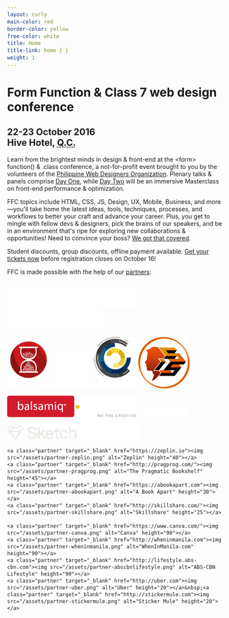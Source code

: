 ```yaml
---
layout: curly
main-color: red
border-color: yellow
free-color:	white
title: Home
title-link: home { }
weight: 1
---
```


# Form Function & Class&nbsp;7 web&nbsp;design conference

## 22-23 October 2016 <br> Hive Hotel, <abbr title="Quezon City">Q.C.</abbr>

Learn from the brightest minds in design & front-end at the \<form\> function() & .class conference, a not-for-profit event brought to you by the volunteers of the <a href="http://pwdo.org">Philippine Web Designers Organization</a>. Plenary talks & panels comprise <a href="/speakers/">Day One</a>, while <a href="/masterclass/">Day Two</a> will be an immersive Masterclass on front-end performance & optimization.

FFC topics include HTML, CSS, JS, Design, UX, Mobile, Business, and more—you'll take home the latest ideas, tools, techniques, processes, and workflows to better your craft and advance your career. Plus, you get to mingle with fellow devs & designers, pick the brains of our speakers, and be in an environment that's ripe for exploring new collaborations & opportunities! Need to convince your boss? <a href="/convince/">We got that covered</a>.

Student discounts, group discounts, offline payment available. <a target="_blank" href="https://www.eventbrite.com/e/form-function-class-7-conference-tickets-24640606718#tickets">Get your tickets now</a> before registration closes on October 16!

<p id="sponsors">FFC is made possible with the help of our <a target="_blank" href="sponsor.pdf">partners</a>:</p>

<p class="sponsor-row">
    <a class="partner" target="_blank" href="https://www.pangalan.com"><img src="/assets/partner-pangalan.png" alt="Pangalan.com" height="60"></a>
    <a class="partner" target="_blank" href="https://www.z.com"><img src="/assets/partner-z.png" alt="Z.com" height="50"></a>
</p>

<p class="sponsor-row">
    <a class="partner" target="_blank" href="https://www.facebook.com/ustcodec/"><img src="/assets/partner-ustcodec.png" alt="UST Coders Development Circle" height="120"></a>
    <a class="partner" target="_blank" href="https://www.facebook.com/TomasinoWeb/"><img src="/assets/partner-usttomasinoweb.png" alt="UST TomasinoWeb" height="100"></a>
    <a class="partner" target="_blank" href="http://dlsu-lscs.org/"><img src="/assets/partner-lscs.png" alt="DLSU La Salle Computer Society" height="120"></a>
    <a class="partner" target="_blank" href="https://www.facebook.com/USTInformationSystemsSociety/"><img src="/assets/partner-ustiss.png" alt="UST Information Systems Society" height="120"></a>
</p>
<p class="sponsor-row">
    <a class="partner" target="_blank" href="https://balsamiq.com/"><img src="/assets/partner-balsamiq.png" alt="Balsamiq" height="50"></a>
    <a class="partner" target="_blank" href="https://web.design/"><img src="/assets/partner-dotdesign.png" alt=".design" height="50"></a> 
    <a class="partner" target="_blank" href="http://www.axure.com/"><img src="/assets/partner-axure.png" alt="Axure" height="25"></a> 
    <a class="partner" target="_blank" href="https://sketchapp.com/"><img src="/assets/partner-sketch.png" alt="Sketch" height="35"></a> 
    <a class="partner" target="_blank" href="https://teradoor.com/"><img src="/assets/partner-teradoor.png" alt="Teradoor" height="50"></a>     
    
    <a class="partner" target="_blank" href="https://zeplin.io"><img src="/assets/partner-zeplin.png" alt="Zeplin" height="40"></a> 
    <a class="partner" target="_blank" href="http://pragprog.com/"><img src="/assets/partner-pragprog.png" alt="The Pragmatic Bookshelf" height="45"></a> 
    <a class="partner" target="_blank" href="https://abookapart.com"><img src="/assets/partner-abookapart.png" alt="A Book Apart" height="30"></a> 
    <a class="partner" target="_blank" href="http://skillshare.com/"><img src="/assets/partner-skillshare.png" alt="Skillshare" height="25"></a>   

    <a class="partner" target="_blank" href="https://www.canva.com/"><img src="/assets/partner-canva.png" alt="Canva" height="90"></a> 
    <a class="partner" target="_blank" href="http://wheninmanila.com"><img src="/assets/partner-wheninmanila.png" alt="WhenInManila.com" height="90"></a> 
    <a class="partner" target="_blank" href="http://lifestyle.abs-cbn.com"><img src="/assets/partner-abscbnlifestyle.png" alt="ABS-CBN Lifestyle" height="90"></a> 
    <a class="partner" target="_blank" href="http://uber.com"><img src="/assets/partner-uber.png" alt="Uber" height="20"></a>&nbsp;<a class="partner" target="_blank" href="http://stickermule.com"><img src="/assets/partner-stickermule.png" alt="Sticker Mule" height="20"></a> 
</p>
